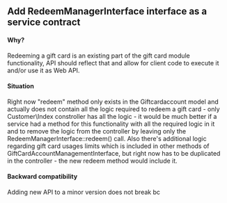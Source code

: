## Add RedeemManagerInterface interface as a service contract
#### Why?
Redeeming a gift card is an existing part of the gift card module functionality,
API should reflect that and allow for client code to execute it and/or use it as Web API.
#### Situation
Right now "redeem" method only exists in the Giftcardaccount model and
actually does not contain all the logic required to redeem a gift card - only Customer\Index constroller has all the logic -
it would be much better if a service had a method for this functionality with all the required logic in it
and to remove the logic from the controller by leaving only the RedeemManagerInterface::redeem() call.
Also there's additional logic regarding gift card usages limits which is included in other methods of GiftCardAccountManagementInterface,
but right now has to be duplicated in the controller - the new redeem method would include it.
#### Backward compatibility
Adding new API to a minor version does not break bc
